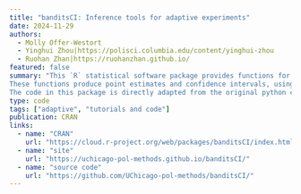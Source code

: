 ```yaml
---
title: "banditsCI: Inference tools for adaptive experiments"
date: 2024-11-29
authors:
  - Molly Offer‑Westort
  - Yinghui Zhou|https://polisci.columbia.edu/content/yinghui-zhou
  - Ruohan Zhan|https://ruohanzhan.github.io/
featured: false
summary: "This `R` statistical software package provides functions for conducting frequentist inference on adaptively generated data. 
These functions produce point estimates and confidence intervals, using the methods proposed in [Zhan, Ruohan, et al. (2021)](https://arxiv.org/abs/2106.02029) and [Hadad, Vitor, et al. (2021)](https://arxiv.org/abs/1911.02768). 
The code in this package is directly adapted from the original python code for those publications."
type: code
tags: ["adaptive", "tutorials and code"]
publication: CRAN
links:
  - name: "CRAN"
    url: "https://cloud.r-project.org/web/packages/banditsCI/index.html"
  - name: "site"
    url: "https://uchicago-pol-methods.github.io/banditsCI/"
  - name: "source code"
    url: "https://github.com/UChicago-pol-methods/banditsCI/"
---
```


